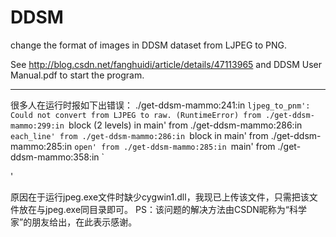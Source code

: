 # DDSM
change the format of images in DDSM dataset from LJPEG to PNG.

See http://blog.csdn.net/fanghuidi/article/details/47113965 and DDSM User Manual.pdf to start the program.

**********************************************************************************************************
很多人在运行时报如下出错误：
./get-ddsm-mammo:241:in `ljpeg_to_pnm': Could not convert from LJPEG to raw. (RuntimeError)
        from ./get-ddsm-mammo:299:in `block (2 levels) in main'
        from ./get-ddsm-mammo:286:in `each_line'
        from ./get-ddsm-mammo:286:in `block in main'
        from ./get-ddsm-mammo:285:in `open'
        from ./get-ddsm-mammo:285:in `main'
        from ./get-ddsm-mammo:358:in `<main>'

原因在于运行jpeg.exe文件时缺少cygwin1.dll，我现已上传该文件，只需把该文件放在与jpeg.exe同目录即可。
PS：该问题的解决方法由CSDN昵称为“科学家”的朋友给出，在此表示感谢。

